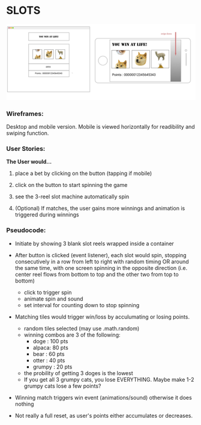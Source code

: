 # SLOTS

![wireframes](img/wireframes.jpg)

### Wireframes:

Desktop and mobile version.
Mobile is viewed horizontally for readibility and swiping function.



### User Stories:

**The User would…** 

1. place a bet by clicking on the button (tapping if mobile)

2. click on the button to start spinning the game

3.  see the 3-reel slot machine automatically spin

4. (Optional) If matches, the user gains more winnings and animation is triggered during winnings



### Pseudocode:

* Initiate by showing 3 blank slot reels wrapped inside a container

* After button is clicked (event listener), each slot would spin, stopping consecutively in a row from left to right with random timing OR around the same time, with one screen spinning in the opposite direction (i.e. center reel flows from bottom to top and the other two from top to bottom)
    * click to trigger spin
    * animate spin and sound
    * set interval for counting down to stop spinning

* Matching tiles would trigger win/loss by acculumating or losing points.
    * random tiles selected (may use .math.random)
    * winning combos are 3 of the following:
        - doge : 100 pts 
        - alpaca: 80 pts
        - bear : 60 pts
        - otter : 40 pts
        - grumpy : 20 pts
    * the probility of getting 3 doges is the lowest
    * If you get all 3 grumpy cats, you lose EVERYTHING. Maybe make 1-2 grumpy cats lose a few points?

* Winning match triggers win event (animations/sound)
    otherwise it does nothing

* Not really a full reset, as user's points either accumulates or decreases. 
